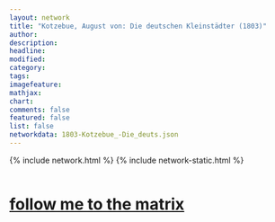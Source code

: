 ```yaml
---
layout: network
title: "Kotzebue, August von: Die deutschen Kleinstädter (1803)"
author:
description:
headline:
modified:
category:
tags: 
imagefeature: 
mathjax: 
chart: 
comments: false
featured: false
list: false
networkdata: 1803-Kotzebue_-Die_deuts.json
---
```

{% include network.html %}
{% include network-static.html %}
<div class="row">
  <div class="small-5 small-centered columns"><a href="/matrix225"><h1>follow me to the matrix</h1></a>
</div>
</div>
